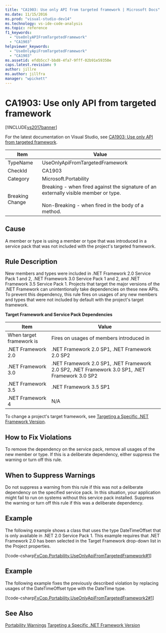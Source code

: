 ```yaml
---
title: "CA1903: Use only API from targeted framework | Microsoft Docs"
ms.date: 11/15/2016
ms.prod: "visual-studio-dev14"
ms.technology: vs-ide-code-analysis
ms.topic: reference
f1_keywords:
  - "UseOnlyAPIFromTargetedFramework"
  - "CA1903"
helpviewer_keywords:
  - "UseOnlyApiFromTargetedFramework"
  - "CA1903"
ms.assetid: efdb5cc7-bbd8-4fa7-9fff-02b91e59350e
caps.latest.revision: 9
author: jillre
ms.author: jillfra
manager: "wpickett"
---
```

# CA1903: Use only API from targeted framework
[!INCLUDE[vs2017banner](../includes/vs2017banner.md)]

For the latest documentation on Visual Studio, see [CA1903: Use only API from targeted framework](/visualstudio/code-quality/ca1903-use-only-api-from-targeted-framework).

|Item|Value|
|-|-|
|TypeName|UseOnlyApiFromTargetedFramework|
|CheckId|CA1903|
|Category|Microsoft.Portability|
|Breaking Change|Breaking - when fired against the signature of an externally visible member or type.<br /><br /> Non-Breaking - when fired in the body of a method.|

## Cause
 A member or type is using a member or type that was introduced in a service pack that was not included with the project's targeted framework.

## Rule Description
 New members and types were included in .NET Framework 2.0 Service Pack 1 and 2, .NET Framework 3.0 Service Pack 1 and 2, and .NET Framework 3.5 Service Pack 1. Projects that target the major versions of the .NET Framework can unintentionally take dependencies on these new APIs. To prevent this dependency, this rule fires on usages of any new members and types that were not included by default with the project's target framework.

 **Target Framework and Service Pack Dependencies**

|Item|Value|
|-|-|
|When target framework is|Fires on usages of members introduced in|
|.NET Framework 2.0|.NET Framework 2.0 SP1, .NET Framework 2.0 SP2|
|.NET Framework 3.0|.NET Framework 2.0 SP1, .NET Framework 2.0 SP2, .NET Framework 3.0 SP1, .NET Framework 3.0 SP2|
|.NET Framework 3.5|.NET Framework 3.5 SP1|
|.NET Framework 4|N/A|

 To change a project's target framework, see [Targeting a Specific .NET Framework Version](../ide/targeting-a-specific-dotnet-framework-version.md).

## How to Fix Violations
 To remove the dependency on the service pack, remove all usages of the new member or type. If this is a deliberate dependency, either suppress the warning or turn off this rule.

## When to Suppress Warnings
 Do not suppress a warning from this rule if this was not a deliberate dependency on the specified service pack. In this situation, your application might fail to run on systems without this service pack installed. Suppress the warning or turn off this rule if this was a deliberate dependency.

## Example
 The following example shows a class that uses the type DateTimeOffset that is only available in .NET 2.0 Service Pack 1. This example requires that .NET Framework 2.0 has been selected in the Target Framework drop-down list in the Project properties.

 [!code-csharp[FxCop.Portability.UseOnlyApiFromTargetedFramework#1](../snippets/csharp/VS_Snippets_CodeAnalysis/FxCop.Portability.UseOnlyApiFromTargetedFramework/CS/FxCop.Portability.UseOnlyApiFromTargetedFramework.cs#1)]

## Example
 The following example fixes the previously described violation by replacing usages of the DateTimeOffset type with the DateTime type.

 [!code-csharp[FxCop.Portability.UseOnlyApiFromTargetedFramework2#1](../snippets/csharp/VS_Snippets_CodeAnalysis/FxCop.Portability.UseOnlyApiFromTargetedFramework2/CS/FxCop.Portability.UseOnlyApiFromTargetedFramework2.cs#1)]

## See Also
 [Portability Warnings](../code-quality/portability-warnings.md)
 [Targeting a Specific .NET Framework Version](../ide/targeting-a-specific-dotnet-framework-version.md)
